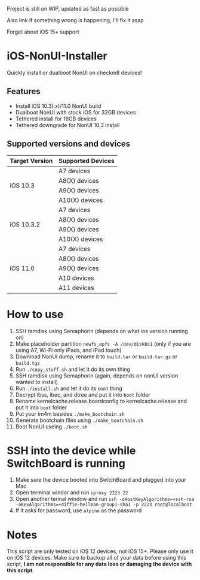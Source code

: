 Project is still on WIP, updated as fast as possible

Also lmk if something wrong is happening, I'll fix it asap

Forget about iOS 15+ support
# iOS-NonUI-Installer
Quickly install or dualboot NonUI on checkm8 devices!

## Features

- Install iOS 10.3(.x)/11.0 NonUI build
- Dualboot NonUI with stock iOS for 32GB devices
- Tethered install for 16GB devices
- Tethered downgrade for NonUI 10.3 install

## Supported versions and devices

<table>
    <thead>
        <tr>
            <th>Target Version</th>
            <th>Supported Devices</th>
        </tr>
    </thead>
    <tbody>
        <tr>
            <td rowspan=4>iOS 10.3</td>
            <td>A7 devices</td>
        </tr>
        <tr><td>A8(X) devices</td></tr>
        <tr><td>A9(X) devices</td></tr>
        <tr><td>A10(X) devices</td></tr>
        <tr>
            <td rowspan=4>iOS 10.3.2</td>
            <td>A7 devices</td>
        </tr>
        <tr><td>A8(X) devices</td></tr>
        <tr><td>A9(X) devices</td></tr>
        <tr><td>A10(X) devices</td></tr>
        <tr>
            <td rowspan=6>iOS 11.0</td>
            <td>A7 devices</td>
        </tr>
        <tr><td>A8(X) devices</td></tr>
        <tr><td>A9(X) devices</td></tr>
        <tr><td>A10 devices</td></tr>
        <tr><td>A11 devices</td></tr>
    </tbody>
</table>

# How to use

1. SSH ramdisk using Semaphorin (depends on what ios version running on)
2. Make placeholder partition `newfs_apfs -A /dev/disk0s1` (only if you are using A7, Wi-Fi only iPads, and iPod touch)
3. Download NonUI dump, rename it to `build.tar` or `build.tar.gz` or `build.tgz`
4. Run `./copy_stuff.sh` and let it do its own thing
5. SSH ramdisk using Semaphorin (again, depends on nonUI version wanted to install)
6. Run `./install.sh` and let it do its own thing
7. Decrypt ibss, ibec, and dtree and put it into `boot` folder
8. Rename kernelcache.release.boardconfig to kernelcache.release and put it into `boot` folder
9. Put your im4m besides `./make_bootchain.sh`
10. Generate bootchain files using `./make_bootchain.sh`
11. Boot NonUI useing `./boot.sh`

# SSH into the device while SwitchBoard is running

1. Make sure the device booted into SwitchBoard and plugged into your Mac
2. Open terminal windor and run `iproxy 2223 22`
3. Open another terinal window and run `ssh -oHostKeyAlgorithms=+ssh-rsa -oKexAlgorithms=+diffie-hellman-group1-sha1 -p 2223 root@localhost`
4. If it asks for password, use `alpine` as the password

# Notes

This script are only tested on iOS 12 devices, not iOS 15+. Please only use it on iOS 12 devices. Make sure to backup all of your data before using this script, **I am not responsible for any data loss or damaging the device with this script**.